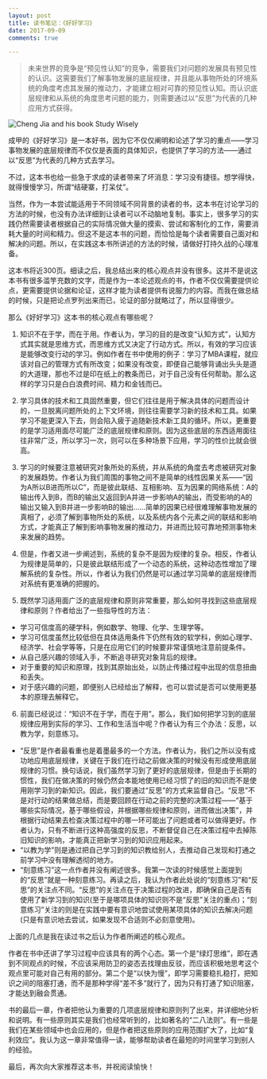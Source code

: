 ```yaml
---
layout: post
title: 读书笔记：《好好学习》
date: 2017-09-09
comments: true

---
```


> 未来世界的竞争是“预见性认知”的竞争，需要我们对问题的发展具有预见性的认识。这需要我们了解事物发展的底层规律，并且能从事物所处的环境系统的角度考虑其发展的推动力，才能建立相对可靠的预见性认知。而认识底层规律和从系统的角度思考问题的能力，则需要通过以“反思”为代表的几种应用方式获得。

![Cheng Jia and his book _Study Wisely_](http://upload-images.jianshu.io/upload_images/2949191-9341481ef2ed00e5.jpg?imageMogr2/auto-orient/strip%7CimageView2/2/w/1240)

成甲的《好好学习》是一本好书，因为它不仅仅阐明和论述了学习的重点——学习事物发展的底层规律而不仅仅是表面的具体知识，也提供了学习的方法——通过以“反思”为代表的几种方式去学习。

不过，这本书也给一些急于求成的读者带来了坏消息：学习没有捷径。想学得快，就得慢慢学习，所谓“结硬寨，打呆仗”。

当然，作为一本尝试能适用于不同领域不同背景的读者的书，这本书在讨论学习的方法的时候，也没有办法详细到让读者可以不动脑地复制。事实上，很多学习的实践仍然需要读者根据自己的实际情况做大量的摸索、尝试和客制化的工作，需要消耗大量的时间和精力。但这不是这本书的问题，而恰恰是每个读者需要自己面对和解决的问题。所以，在实践这本书所讲述的方法的时候，请做好打持久战的心理准备。

这本书将近300页。细读之后，我总结出来的核心观点并没有很多。这并不是说这本书有很多滥竽充数的文字，而是作为一本论述观点的书，作者不仅仅需要提供论点，更需要提供论据和论证，这样才能为读者提供有说服力的内容。而我在做总结的时候，只是把论点罗列出来而已，论证的部分就略过了，所以显得很少。

那么《好好学习》这本书的核心观点有哪些呢？

1. 知识不在于学，而在于用。作者认为，学习的目的是改变“认知方式”，认知方式其实就是思维方式，而思维方式又决定了行动方式。所以，有效的学习应该是能够改变行动的学习。例如作者在书中使用的例子：学习了MBA课程，就应该对自己的管理方式有所改变；如果没有改变，即便自己能够背诵出头头是道的大道理，那也不过是印在纸上的教条而已，对于自己没有任何帮助。那么这样的学习只是白白浪费时间、精力和金钱而已。

2. 学习具体的技术和工具固然重要，但它们往往是用于解决具体的问题而设计的，一旦脱离问题所处的上下文环境，则往往需要学习新的技术和工具。如果学习不能更深入下去，则会陷入疲于追随新技术新工具的循环。所以，更重要的是学习适用面尽可能广泛的底层规律和原则。因为这些底层的东西适用面往往非常广泛，所以学习一次，则可以在多种场景下应用，学习的性价比就会很高。

3. 学习的时候要注意被研究对象所处的系统，并从系统的角度去考虑被研究对象的发展趋势。作者认为我们周围的事物之间不是简单的线性因果关系——“因为A所以B进而所以C”，而是彼此联结、互相影响、互为因果的网络系统：A的输出传入到B，而B的输出又返回到A并进一步影响A的输出，而受影响的A的输出又输入到B并进一步影响B的输出……简单的因果已经很难理解事物发展的真相了，必须了解到事物所处的系统，以及系统内各个元素之间的联结和影响方式，才能真正了解到影响事物发展的推动力，并进而比较可靠地预测事物未来发展的趋势。

4. 但是，作者又进一步阐述到，系统的复杂不是因为规律的复杂。相反，作者认为规律是简单的，只是彼此联结形成了一个动态的系统，这种动态性增加了理解系统的复杂性。所以，作者认为我们仍然是可以通过学习简单的底层规律而对系统有更准确的把握的。

5. 既然学习适用面广泛的底层规律和原则非常重要，那么如何寻找到这些底层规律和原则？作者给出了一些指导性的方法：
  - 学习可信度高的硬学科，例如数学、物理、化学、生理学等。
  - 学习可信度虽然比较低但在具体适用条件下仍然有效的软学科，例如心理学、经济学、社会学等等，只是在应用它们的时候要非常谨慎地注意前提条件。
  - 从自己感兴趣的领域入手，不断追寻研究对象背后的规律。
  - 对于重要的知识和原理，找到其原始出处，以防止传播过程中出现的信息扭曲和丢失。
  - 对于感兴趣的问题，即便别人已经给出了解释，也可以尝试是否可以使用更基本的原理去解释它。

6. 前面已经说过：“知识不在于学，而在于用”。那么，我们如何把学习到的底层规律应用到实际的学习、工作和生活当中呢？作者认为有三个办法：反思，以教为学，刻意练习。
  - “反思”是作者最看重也是着墨最多的一个方法。作者认为，我们之所以没有成功地应用底层规律，关键在于我们在行动之前做决策的时候没有形成使用底层规律的习惯。换句话说，我们虽然学习到了更好的底层规律，但是由于长期的惯性，我们在做决策的时候仍然会本能地使用已经习惯了的旧的知识而不是使用刚学习到的新知识。因此，我们要通过“反思”的方式来监督自己。“反思”不是对行动的结果做总结，而是要回顾在行动之前的完整的决策过程——“基于哪些实际情况，基于哪些假设，并根据哪些规律和原则，进而做出决策”，并根据行动结果去检查决策过程中的哪一环可能出了问题或者可以做得更好。作者认为，只有不断进行这种高强度的反思，不断督促自己在决策过程中去掉陈旧知识的影响，才能真正把新学习到的知识应用起来。
  - “以教为学”则是通过把自己学习到的知识教给别人，去推动自己发现和打通之前学习中没有理解透彻的地方。
  - “刻意练习”这一点作者并没有阐述很多。我第一次读的时候感觉上面提到的“反思”就是一种刻意练习。再读之后，我认为作者此处说的“刻意练习”和“反思”的关注点不同。“反思”的关注点在于决策过程的改进，即确保自己是否有使用了新学习到的知识(至于是哪项具体的知识则不是“反思”关注的重点)；“刻意练习”关注的则是在实践中要有意识地尝试使用某项具体的知识去解决问题(只是有意识地去尝试，如果发现不合适则不必刻意使用)。

上面的几点是我在读过书之后认为作者所阐述的核心观点。

作者在书中还讲了学习过程中应该具有的两个心态。第一个是“绿灯思维”，即在遇到不同观点的时候，不应该采用防卫的姿态去找理由反驳，而应该积极地思考这个观点里可能对自己有用的部分。第二个是“以快为慢”，即学习需要稳扎稳打，把知识之间的阻塞打通，而不是那种学得“差不多”就行了，因为只有打通了知识阻塞，才能达到融会贯通。

书的最后一章，作者把他认为重要的几项底层规律和原则列了出来，并详细地分析和说明。有一些原则其实是我们也经常听到的，比如著名的“二八法则”。有一些是我们在某些领域中也会应用的，但是作者把这些原则的应用范围扩大了，比如“复利效应”。我认为这一章非常值得一读，能够帮助读者在最短的时间里学习到别人的经验。

最后，再次向大家推荐这本书，并祝阅读愉快！
